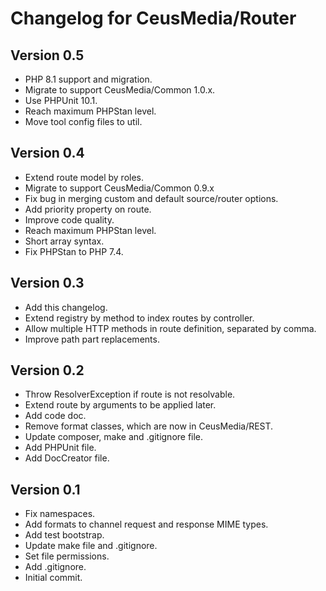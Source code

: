 # Changelog for CeusMedia/Router

## Version 0.5
- PHP 8.1 support and migration.
- Migrate to support CeusMedia/Common 1.0.x.
- Use PHPUnit 10.1.
- Reach maximum PHPStan level.
- Move tool config files to util.

## Version 0.4
- Extend route model by roles.
- Migrate to support CeusMedia/Common 0.9.x
- Fix bug in merging custom and default source/router options.
- Add priority property on route.
- Improve code quality.
- Reach maximum PHPStan level.
- Short array syntax.
- Fix PHPStan to PHP 7.4.

## Version 0.3
- Add this changelog.
- Extend registry by method to index routes by controller.
- Allow multiple HTTP methods in route definition, separated by comma.
- Improve path part replacements.

## Version 0.2
- Throw ResolverException if route is not resolvable.
- Extend route by arguments to be applied later.
- Add code doc.
- Remove format classes, which are now in CeusMedia/REST.
- Update composer, make and .gitignore file.
- Add PHPUnit file.
- Add DocCreator file.

## Version 0.1
- Fix namespaces.
- Add formats to channel request and response MIME types.
- Add test bootstrap.
- Update make file and .gitignore.
- Set file permissions.
- Add .gitignore.
- Initial commit.
